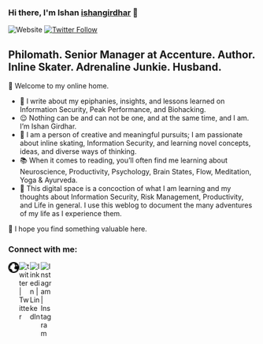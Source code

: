 ### Hi there, I'm Ishan [ishangirdhar][website] 👋 

![Website](https://img.shields.io/website?url=https%3A%2F%2Fwww.ishangirdhar.com)
[![Twitter Follow](https://img.shields.io/twitter/follow/ishangirdhar?color=1DA1F2&logo=twitter&style=for-the-badge)](https://twitter.com/intent/follow?original_referer=https%3A%2F%2Fgithub.com%ishangirdhar&screen_name=ishangirdhar)


## Philomath. Senior Manager at Accenture. Author. Inline Skater. Adrenaline Junkie. Husband. 


🏡 Welcome to my online home.

- 🧠 I write about my epiphanies, insights, and lessons learned on Information Security, Peak Performance, and Biohacking.
- 😌 Nothing can be and can not be one, and at the same time, and I am. I’m Ishan Girdhar.
- 🥳 I am a person of creative and meaningful pursuits; I am passionate about inline skating, Information Security, and learning novel concepts, ideas, and diverse ways of thinking.
- 📚 When it comes to reading, you’ll often find me learning about Neuroscience, Productivity, Psychology, Brain States, Flow, Meditation, Yoga & Ayurveda.
- 💭 This digital space is a concoction of what I am learning and my thoughts about Information Security, Risk Management, Productivity, and Life in general. I use this weblog to document the many adventures of my life as I experience them.

🤝 I hope you find something valuable here.

### Connect with me:

[<img align="left" alt="ishangirdhar.com" width="22px" src="https://raw.githubusercontent.com/iconic/open-iconic/master/svg/globe.svg" />][website]
[<img align="left" alt="twitter | Twitter" width="22px" src="https://cdn.jsdelivr.net/npm/simple-icons@v3/icons/twitter.svg" />][twitter]
[<img align="left" alt="linkedin | LinkedIn" width="22px" src="https://cdn.jsdelivr.net/npm/simple-icons@v3/icons/linkedin.svg" />][linkedin]
[<img align="left" alt="Instagram | Instagram" width="22px" src="https://cdn.jsdelivr.net/npm/simple-icons@v3/icons/instagram.svg" />][instagram]

<br />

[website]: https://www.ishangirdhar.com?ref=Github
[twitter]: https://twitter.com/ishangirdhar
[instagram]: https://instagram.com/ishan.girdhar
[linkedin]: https://linkedin.com/in/ishangirdhar

